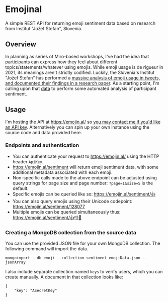 # Emojinal

A simple REST API for returning emoji sentiment data based on research from Institut "Jožef Stefan", Slovenia.

## Overview

In planning as series of Miro-based workshops, I've had the idea that participants can express how they feel about different topics/statements/whatever using emojis. While emoji usage is de rigueur in 2021, its meanings aren't strictly codified. Luckily, the Slovenia's Institut "Jožef Stefan" has performed a [massive analysis of emoji usage in tweets, and documented their findings in a research paper](https://journals.plos.org/plosone/article?id=10.1371/journal.pone.0144296). As a starting point, I'm calling upon that [data](http://kt.ijs.si/data/Emoji_sentiment_ranking/index.html) to perform some automated analysis of participant sentiment.

## Usage

I'm hosting the API at https://emojin.al/ so [you may contact me if you'd like an API key](mailto:hello@jamesmedd.co.uk). Alternatively you can spin up your own instance using the source code and data provided here.

### Endpoints and authentication

* You can authenticate your request to https://emojin.al/ using the HTTP header `ApiKey`.
* https://emojin.al/sentiment will return emoji sentiment data, with some additional metadata associated with each emoji.
* Non-specific calls made to the above endpoint can be adjusted using query strings for page size and page number: `?page=1&size=5` is the default.
* Specific emojis can be queried like so: https://emojin.al/sentiment/👍
* You can also query emojis using their Unicode codepoint: https://emojin.al/sentiment/128077
* Multiple emojis can be queried simultaneously thus: https://emojin.al/sentiment/👍👎🤌

### Creating a MongoDB collection from the source data

You can use the provided JSON file for your own MongoDB collection. The following command will import the data.

`mongoimport --db emoji --collection sentiment emojiData.json --jsonArray`

I also include separate collection named `keys` to verify users, which you can create manually. A document in that collection looks like:
```
{
    "key": "ASecretKey"
}
```